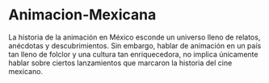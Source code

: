 # Animacion-Mexicana
La historia de la animación en México esconde un universo lleno de relatos, anécdotas y descubrimientos. Sin embargo, hablar de animación en un país tan lleno de folclor y una cultura tan enriquecedora, no implica únicamente hablar sobre ciertos lanzamientos que marcaron la historia del cine mexicano.
